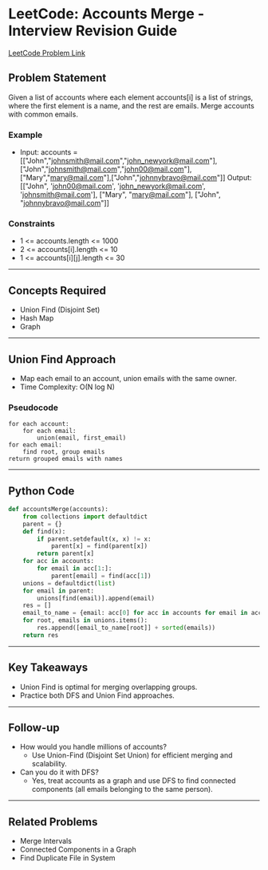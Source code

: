 # LeetCode: Accounts Merge - Interview Revision Guide

[LeetCode Problem Link](https://leetcode.com/problems/accounts-merge/description/)

## Problem Statement
Given a list of accounts where each element accounts[i] is a list of strings, where the first element is a name, and the rest are emails. Merge accounts with common emails.

### Example
- Input: accounts = [["John","johnsmith@mail.com","john_newyork@mail.com"],["John","johnsmith@mail.com","john00@mail.com"],["Mary","mary@mail.com"],["John","johnnybravo@mail.com"]]
  Output: [["John", 'john00@mail.com', 'john_newyork@mail.com', 'johnsmith@mail.com'], ["Mary", "mary@mail.com"], ["John", "johnnybravo@mail.com"]]

### Constraints
- 1 <= accounts.length <= 1000
- 2 <= accounts[i].length <= 10
- 1 <= accounts[i][j].length <= 30

---

## Concepts Required
- Union Find (Disjoint Set)
- Hash Map
- Graph

---

## Union Find Approach
- Map each email to an account, union emails with the same owner.
- Time Complexity: O(N log N)

### Pseudocode
```
for each account:
    for each email:
        union(email, first_email)
for each email:
    find root, group emails
return grouped emails with names
```

---

## Python Code
```python
def accountsMerge(accounts):
    from collections import defaultdict
    parent = {}
    def find(x):
        if parent.setdefault(x, x) != x:
            parent[x] = find(parent[x])
        return parent[x]
    for acc in accounts:
        for email in acc[1:]:
            parent[email] = find(acc[1])
    unions = defaultdict(list)
    for email in parent:
        unions[find(email)].append(email)
    res = []
    email_to_name = {email: acc[0] for acc in accounts for email in acc[1:]}
    for root, emails in unions.items():
        res.append([email_to_name[root]] + sorted(emails))
    return res
```

---

## Key Takeaways
- Union Find is optimal for merging overlapping groups.
- Practice both DFS and Union Find approaches.

---

## Follow-up
- How would you handle millions of accounts?
  - Use Union-Find (Disjoint Set Union) for efficient merging and scalability.
- Can you do it with DFS?
  - Yes, treat accounts as a graph and use DFS to find connected components (all emails belonging to the same person).

---

## Related Problems
- Merge Intervals
- Connected Components in a Graph
- Find Duplicate File in System
